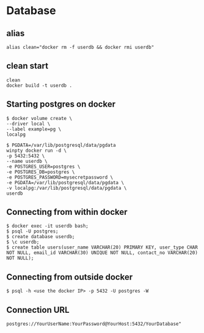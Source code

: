 # Database

## alias
```
alias clean="docker rm -f userdb && docker rmi userdb"
```
## clean start
```
clean 
docker build -t userdb .
```

## Starting postgres on docker 
```
$ docker volume create \
--driver local \
--label example=pg \
localpg

$ PGDATA=/var/lib/postgresql/data/pgdata 
winpty docker run -d \
-p 5432:5432 \
--name userdb \
-e POSTGRES_USER=postgres \
-e POSTGRES_DB=postgres \
-e POSTGRES_PASSWORD=mysecretpassword \
-e PGDATA=/var/lib/postgresql/data/pgdata \
-v localpg:/var/lib/postgresql/data/pgdata \
userdb
```

## Connecting from within docker 
``` 
$ docker exec -it userdb bash;
$ psql -U postgres;
$ create database userdb;
$ \c userdb;
$ create table users(user_name VARCHAR(20) PRIMARY KEY, user_type CHAR NOT NULL, email_id VARCHAR(30) UNIQUE NOT NULL, contact_no VARCHAR(20) NOT NULL); 
```

## Connecting from outside docker

```
$ psql -h <use the docker IP> -p 5432 -U postgres -W  
```
## Connection URL

```
postgres://YourUserName:YourPassword@YourHost:5432/YourDatabase"
```
